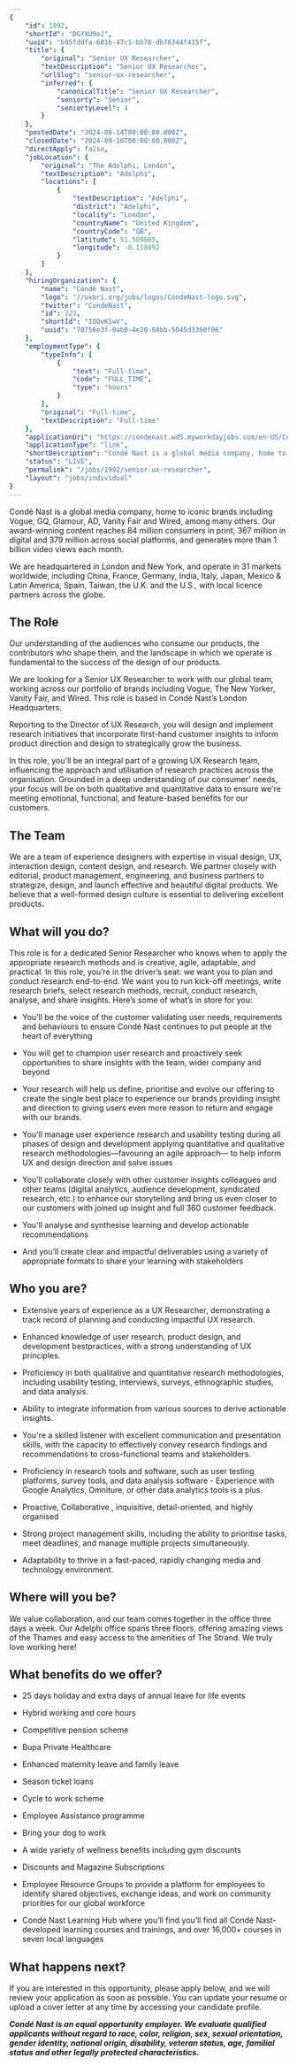 ```yaml
---
{
	"id": 1992,
	"shortId": "DGYXU9oJ",
	"uuid": "b95fddfa-601b-47c1-bb78-db76344f415f",
	"title": {
		"original": "Senior UX Researcher",
		"textDescription": "Senior UX Researcher",
		"urlSlug": "senior-ux-researcher",
		"inferred": {
			"canonicalTitle": "Senior UX Researcher",
			"seniorty": "Senior",
			"seniortyLevel": 4
		}
	},
	"postedDate": "2024-08-14T00:00:00.000Z",
	"closedDate": "2024-09-10T00:00:00.000Z",
	"directApply": false,
	"jobLocation": {
		"original": "The Adelphi, London",
		"textDescription": "Adelphi",
		"locations": [
			{
				"textDescription": "Adelphi",
				"district": "Adelphi",
				"locality": "London",
				"countryName": "United Kingdom",
				"countryCode": "GB",
				"latitude": 51.509865,
				"longitude": -0.118092
			}
		]
	},
	"hiringOrganization": {
		"name": "Condé Nast",
		"logo": "//uxbri.org/jobs/logos/CondeNast-logo.svg",
		"twitter": "CondeNast",
		"id": 223,
		"shortId": "IQOvKSwV",
		"uuid": "70756e3f-0ab0-4e20-88bb-5045d3360f06"
	},
	"employmentType": {
		"typeInfo": [
			{
				"text": "Full-time",
				"code": "FULL_TIME",
				"type": "hours"
			}
		],
		"original": "Full-time",
		"textDescription": "Full-time"
	},
	"applicationUri": "https://condenast.wd5.myworkdayjobs.com/en-US/CondeCareers/job/The-Adelphi-London-GB/Senior-UX-Researcher_R-17258/apply",
	"applicationType": "link",
	"shortDescription": "Condé Nast is a global media company, home to iconic brands including Vogue, GQ, Glamour, AD, Vanity Fair and Wired, among many others. Our award-winning- content reaches 84 million consumers in",
	"status": "LIVE",
	"permalink": "/jobs/1992/senior-ux-researcher",
	"layout": "jobs/individual"
}
---
```

<p>Condé Nast is a global media company, home to iconic brands including Vogue, GQ, Glamour, AD, Vanity Fair and Wired, among many others. Our award-winning content reaches 84 million consumers in print, 367 million in digital and 379 million across social platforms, and generates more than 1 billion video views each month.</p><p>We are headquartered in London and New York, and operate in 31 markets worldwide, including China, France, Germany, India, Italy, Japan, Mexico &amp; Latin America, Spain, Taiwan, the U.K. and the U.S., with local licence partners across the globe.</p><h2>The Role</h2><p>Our understanding of the audiences who consume our products, the contributors who shape them, and the landscape in which we operate is fundamental to the success of the design of our products.</p><p>We are looking for a Senior UX Researcher to work with our global team, working across our portfolio of brands including Vogue, The New Yorker, Vanity Fair, and Wired. This role is based in Condé Nast’s London Headquarters.</p><p>Reporting to the Director of UX Research, you will design and implement research initiatives that incorporate first-hand customer insights to inform product direction and design to strategically grow the business.</p><p>In this role, you'll be an integral part of a growing UX Research team, influencing the approach and utilisation of research practices across the organisation. Grounded in a deep understanding of our consumer' needs, your focus will be on both qualitative and quantitative data to ensure we're meeting emotional, functional, and feature-based benefits for our customers.&nbsp;</p><h2>The Team</h2><p>We are a team of experience designers with expertise in visual design, UX, interaction design, content design, and research. We partner closely with editorial, product management, engineering, and business partners to strategize, design, and launch effective and beautiful digital products. We believe that a well-formed design culture is essential to delivering excellent products<strong>.</strong></p><h2>What will you do?</h2><p>This role is for a dedicated Senior Researcher who knows when to apply the appropriate research methods and is creative, agile, adaptable, and practical. In this role, you’re in the driver’s seat: we want you to plan and conduct research end-to-end. We want you to run kick-off meetings, write research briefs, select research methods, recruit, conduct research, analyse, and share insights. Here’s some of what’s in store for you:</p><ul><li><p>You'll be the voice of the customer validating user needs, requirements and behaviours to ensure Condé Nast continues to put people at the heart of everything</p></li><li><p>You will get to champion user research and proactively seek opportunities to share insights with the team, wider company and beyond</p></li><li><p>Your research will help us define, prioritise and evolve our offering to create the single best place to experience our brands providing insight and direction to giving users even more reason to return and engage with our brands.</p></li><li><p>You'll manage user experience research and usability testing during all phases of design and development applying quantitative and qualitative research methodologies—favouring an agile approach— to help inform UX and design direction and solve issues</p></li><li><p>You’ll collaborate closely with other customer insights colleagues and other teams (digital analytics, audience development, syndicated research, etc.) to enhance our storytelling and bring us even closer to our customers with joined up insight and full 360 customer feedback.</p></li><li><p>You'll analyse and synthesise learning and develop actionable recommendations</p></li><li><p>And you’ll create clear and impactful deliverables using a variety of appropriate formats to share your learning with stakeholders</p></li></ul><h2>Who you are?</h2><ul><li><p>Extensive years of experience as a UX Researcher, demonstrating a track record of planning and conducting impactful UX research.</p></li><li><p>Enhanced knowledge of user research, product design, and development bestpractices, with a strong understanding of UX principles.</p></li><li><p>Proficiency in both qualitative and quantitative research methodologies, including usability testing, interviews, surveys, ethnographic studies, and data analysis.</p></li><li><p>Ability to integrate information from various sources to derive actionable insights.</p></li><li><p>You're a skilled listener with excellent communication and presentation skills, with the capacity to effectively convey research findings and recommendations to cross-functional teams and stakeholders.</p></li><li><p>Proficiency in research tools and software, such as user testing platforms, survey tools, and data analysis software - Experience with Google Analytics, Omniture, or other data analytics tools is a plus.</p></li><li><p>Proactive, Collaborative , inquisitive, detail-oriented, and highly organised</p></li><li><p>Strong project management skills, including the ability to prioritise tasks, meet deadlines, and manage multiple projects simultaneously.</p></li><li><p>Adaptability to thrive in a fast-paced, rapidly changing media and technology environment.</p></li></ul><h2>Where will you be?&nbsp;</h2><p>We value collaboration, and our team comes together in the office three days a week. Our Adelphi office spans three floors, offering amazing views of the Thames and easy access to the amenities of The Strand. We truly love working here!</p><h2>What benefits do we offer?&nbsp;</h2><ul><li><p>25 days holiday and extra days of annual leave for life events&nbsp;</p></li><li><p>Hybrid working and core hours&nbsp;</p></li><li><p>Competitive pension scheme&nbsp;</p></li><li><p>Bupa Private Healthcare&nbsp;</p></li><li><p>Enhanced maternity leave and family leave&nbsp;</p></li><li><p>Season ticket loans&nbsp;</p></li><li><p>Cycle to work scheme&nbsp;</p></li><li><p>Employee Assistance programme&nbsp;</p></li><li><p>Bring your dog to work&nbsp;</p></li><li><p>A wide variety of wellness benefits including gym discounts&nbsp;</p></li><li><p>Discounts and Magazine Subscriptions</p></li><li><p>Employee Resource Groups to provide a platform for employees to identify shared objectives, exchange ideas, and work on community priorities for our global workforce&nbsp;</p></li><li><p>Condé Nast Learning Hub where you’ll find you’ll find all Condé Nast-developed learning courses and trainings, and over 16,000+ courses in seven local languages</p></li></ul><h2>What happens next?</h2><p>If you are interested in this opportunity, please apply below, and we will review your application as soon as possible. You can update your resume or upload a cover letter at any time by accessing your candidate profile.</p><p><strong><em>Condé Nast is an equal opportunity employer. We evaluate qualified applicants without regard to race, color, religion, sex, sexual orientation, gender identity, national origin, disability, veteran status, age, familial status and other legally protected characteristics.</em></strong></p>
